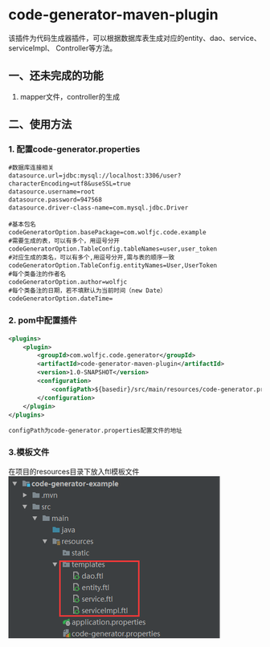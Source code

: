 code-generator-maven-plugin
=================================
该插件为代码生成器插件，可以根据数据库表生成对应的entity、dao、service、serviceImpl、
Controller等方法。

## 一、还未完成的功能
1. mapper文件，controller的生成


## 二、使用方法
### 1. 配置code-generator.properties
```properties
#数据库连接相关
datasource.url=jdbc:mysql://localhost:3306/user?characterEncoding=utf8&useSSL=true
datasource.username=root
datasource.password=947568
datasource.driver-class-name=com.mysql.jdbc.Driver

#基本包名
codeGeneratorOption.basePackage=com.wolfjc.code.example
#需要生成的表，可以有多个，用逗号分开
codeGeneratorOption.TableConfig.tableNames=user,user_token
#对应生成的类名，可以有多个,用逗号分开,需与表的顺序一致
codeGeneratorOption.TableConfig.entityNames=User,UserToken
#每个类备注的作者名
codeGeneratorOption.author=wolfjc
#每个类备注的日期，若不填默认为当前时间（new Date）
codeGeneratorOption.dateTime=

```

### 2. pom中配置插件
```xml
<plugins>
    <plugin>
        <groupId>com.wolfjc.code.generator</groupId>
        <artifactId>code-generator-maven-plugin</artifactId>
        <version>1.0-SNAPSHOT</version>
        <configuration>
            <configPath>${basedir}/src/main/resources/code-generator.properties</configPath>
        </configuration>
    </plugin>
</plugins>
```

    configPath为code-generator.properties配置文件的地址

### 3.模板文件
在项目的resources目录下放入ftl模板文件
![1](./img/1.png)
